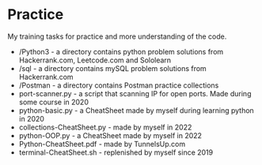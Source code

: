 # Practice
My training tasks for practice and more understanding of the code.
- /Python3		- a directory contains python problem solutions from Hackerrank.com, Leetcode.com and Sololearn  
- /sql			- a directory contains mySQL problem solutions from Hackerrank.com  
- /Postman       - a directory contains Postman practice collections
- port-scanner.py		- a script that scanning IP for open ports. Made during some course in 2020  
- python-basic.py 	       	- a CheatSheet made by myself during learning python in 2020
- collections-CheatSheet.py - made by myself in 2022
- python-OOP.py - a CheatSheet made by myself in 2022
- Python-CheatSheet.pdf  	- made by TunnelsUp.com  
- terminal-CheatSheet.sh - replenished by myself since 2019 
